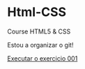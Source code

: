 # Html-CSS
 Course HTML5 & CSS

Estou a organizar o git!

<a href="https://dariogabi.github.io/Html-CSS/Exercicios/ex001/index.html">Executar o exercicio 001</a>
